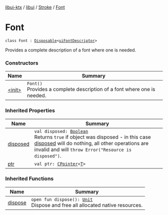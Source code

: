[libui-ktx](../../../index.md) / [libui](../../index.md) / [Stroke](../index.md) / [Font](./index.md)

# Font

`class Font : `[`Disposable`](../../-disposable/index.md)`<`[`uiFontDescriptor`](../../ui-font-descriptor/index.md)`>`

Provides a complete description of a font where one is needed.

### Constructors

| Name | Summary |
|---|---|
| [&lt;init&gt;](-init-.md) | `Font()`<br>Provides a complete description of a font where one is needed. |

### Inherited Properties

| Name | Summary |
|---|---|
| [disposed](../../-disposable/disposed.md) | `val disposed: `[`Boolean`](https://kotlinlang.org/api/latest/jvm/stdlib/kotlin/-boolean/index.html)<br>Returns `true` if object was disposed - in this case [disposed](../../-disposable/disposed.md) will do nothing, all other operations are invalid and will `throw Error("Resource is disposed")`. |
| [ptr](../../-disposable/ptr.md) | `val ptr: `[`CPointer`](../../../kotlinx.cinterop/-c-pointer/index.md)`<`[`T`](../../-disposable/index.md#T)`>` |

### Inherited Functions

| Name | Summary |
|---|---|
| [dispose](../../-disposable/dispose.md) | `open fun dispose(): `[`Unit`](https://kotlinlang.org/api/latest/jvm/stdlib/kotlin/-unit/index.html)<br>Dispose and free all allocated native resources. |
